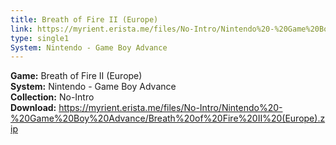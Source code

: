 ```yaml
---
title: Breath of Fire II (Europe)
link: https://myrient.erista.me/files/No-Intro/Nintendo%20-%20Game%20Boy%20Advance/Breath%20of%20Fire%20II%20(Europe).zip
type: single1
System: Nintendo - Game Boy Advance
---
```

<b>Game:</b> Breath of Fire II (Europe)<br>
<b>System:</b> Nintendo - Game Boy Advance<br>
<b>Collection:</b> No-Intro<br>
<b>Download:</b> https://myrient.erista.me/files/No-Intro/Nintendo%20-%20Game%20Boy%20Advance/Breath%20of%20Fire%20II%20(Europe).zip